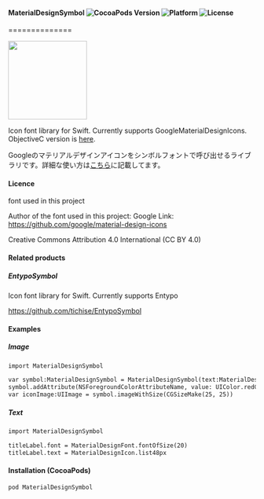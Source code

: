 #### MaterialDesignSymbol ![CocoaPods Version](https://img.shields.io/cocoapods/v/MaterialDesignSymbol.svg?style=flat) ![Platform](https://img.shields.io/cocoapods/p/MaterialDesignSymbol.svg?style=flat) ![License](https://img.shields.io/cocoapods/l/MaterialDesignSymbol.svg?style=flat)
==============

<img src="https://s3.amazonaws.com/cocoacontrols_production/uploads/control_image/image/6377/_____.png" width="160px">

Icon font library for Swift. Currently supports GoogleMaterialDesignIcons. ObjectiveC version is [here](https://github.com/tichise/MaterialDesignSymbolObjC).


Googleのマテリアルデザインアイコンをシンボルフォントで呼び出せるライブラリです。詳細な使い方は[こちら](http://qiita.com/tichise/items/9fd290f1cc2af4796826)に記載してます。

#### Licence
font used in this project

Author of the font used in this  project: Google
Link: https://github.com/google/material-design-icons

Creative Commons Attribution 4.0 International (CC BY 4.0)

#### Related products

##### EntypoSymbol
Icon font library for Swift. Currently supports Entypo

https://github.com/tichise/EntypoSymbol


#### Examples

##### Image

```html
import MaterialDesignSymbol

var symbol:MaterialDesignSymbol = MaterialDesignSymbol(text:MaterialDesignIcon.list48px, size:25)
symbol.addAttribute(NSForegroundColorAttributeName, value: UIColor.redColor())
var iconImage:UIImage = symbol.imageWithSize(CGSizeMake(25, 25))
```

##### Text

```html
import MaterialDesignSymbol

titleLabel.font = MaterialDesignFont.fontOfSize(20)
titleLabel.text = MaterialDesignIcon.list48px
```

#### Installation (CocoaPods)
`pod MaterialDesignSymbol`
